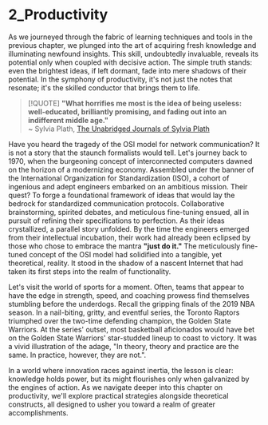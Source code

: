 # 2_Productivity

As we journeyed through the fabric of learning techniques and tools in the previous chapter, we plunged into the art of acquiring fresh knowledge
and illuminating newfound insights. This skill, undoubtedly invaluable, reveals its potential only when coupled with decisive action. The simple
truth stands: even the brightest ideas, if left dormant, fade into mere shadows of their potential.
In the symphony of productivity, it's not just the notes that resonate; it's the skilled conductor that brings them to life.
> [!QUOTE]
> __"What horrifies me most is the idea of being useless: well-educated, brilliantly promising, and fading out into an indifferent middle age."__  
> ~ Sylvia Plath, [The Unabridged Journals of Sylvia Plath](https://www.goodreads.com/book/show/11623.The_Unabridged_Journals_of_Sylvia_Plath)

Have you heard the tragedy of the OSI model for network communication? It is not a story that the staunch formalists would tell.
Let's journey back to 1970, when the burgeoning concept of interconnected computers dawned on the horizon of a modernizing economy.
Assembled under the banner of the International Organization for Standardization (ISO), a cohort of ingenious and adept engineers embarked on an
ambitious mission. Their quest? To forge a foundational framework of ideas that would lay the bedrock for standardized communication protocols.
Collaborative brainstorming, spirited debates, and meticulous fine-tuning ensued, all in pursuit of refining their specifications to perfection.
As their ideas crystallized, a parallel story unfolded. By the time the engineers emerged from their intellectual incubation, 
their work had already been eclipsed by those who chose to embrace the mantra __"just do it."__
The meticulously fine-tuned concept of the OSI model had solidified into a tangible, yet theoretical, reality.
It stood in the shadow of a nascent Internet that had taken its first steps into the realm of functionality.

Let's visit the world of sports for a moment. Often, teams that appear to have the edge in strength, speed, and coaching prowess find themselves
stumbling before the underdogs. Recall the gripping finals of the 2019 NBA season. In a nail-biting, gritty, and eventful series, the Toronto
Raptors triumphed over the two-time defending champion, the Golden State Warriors.
At the series' outset, most basketball aficionados would have bet on the Golden State Warriors' star-studded lineup to coast to victory.
It was a vivid illustration of the adage, "In theory, theory and practice are the same. In practice, however, they are not.".

In a world where innovation races against inertia, the lesson is clear: knowledge holds power, but its might flourishes only when galvanized by the
engines of action. As we navigate deeper into this chapter on productivity, we'll explore practical strategies alongside theoretical constructs, all
designed to usher you toward a realm of greater accomplishments.